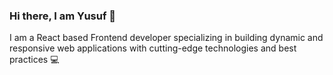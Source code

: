 ### Hi there, I am Yusuf 👋

I am a React based Frontend developer specializing in building dynamic and responsive web applications with cutting-edge technologies and best practices 💻


<!--
**YusufjonAbdumajidov/YusufjonAbdumajidov** is a ✨ _special_ ✨ repository because its `README.md` (this file) appears on your GitHub profile.

Here are some ideas to get you started:

- 🔭 I’m currently working on ...
- 🌱 I’m currently learning ...
- 👯 I’m looking to collaborate on ...
- 🤔 I’m looking for help with ...
- 💬 Ask me about ...
- 📫 How to reach me: ...
- 😄 Pronouns: ...
- ⚡ Fun fact: ...
-->
